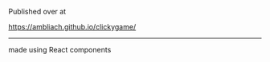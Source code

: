Published over at 

https://ambliach.github.io/clickygame/


------------------------------------------------------

made using React components

